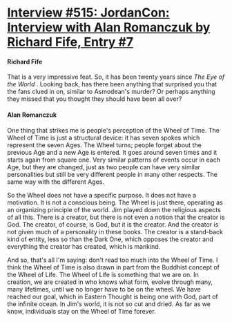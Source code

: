 # [Interview #515: JordanCon: Interview with Alan Romanczuk by Richard Fife, Entry #7](https://www.theoryland.com/intvmain.php?i=515#7)

#### Richard Fife

That is a very impressive feat. So, it has been twenty years since
*The Eye of the World*
. Looking back, has there been anything that surprised you that the fans clued in on, similar to Asmodean's murder? Or perhaps anything they missed that you thought they should have been all over?

#### Alan Romanczuk

One thing that strikes me is people's perception of the Wheel of Time. The Wheel of Time is just a structural device: it has seven spokes which represent the seven Ages. The Wheel turns; people forget about the previous Age and a new Age is entered. It goes around seven times and it starts again from square one. Very similar patterns of events occur in each Age, but they are changed, just as two people can have very similar personalities but still be very different people in many other respects. The same way with the different Ages.

So the Wheel does not have a specific purpose. It does not have a motivation. It is not a conscious being. The Wheel is just there, operating as an organizing principle of the world. Jim played down the religious aspects of all this. There is a creator, but there is not even a notion that the creator is God. The creator, of course, is God, but it is the creator. And the creator is not given much of a personality in these books. The creator is a stand-back kind of entity, less so than the Dark One, which opposes the creator and everything the creator has created, which is mankind.

And so, that's all I'm saying: don't read too much into the Wheel of Time. I think the Wheel of Time is also drawn in part from the Buddhist concept of the Wheel of Life. The Wheel of Life is something that we are on. In creation, we are created in who knows what form, evolve through many, many lifetimes, until we no longer have to be on the wheel. We have reached our goal, which in Eastern Thought is being one with God, part of the infinite ocean. In Jim's world, it is not so cut and dried. As far as we know, individuals stay on the Wheel of Time forever.

